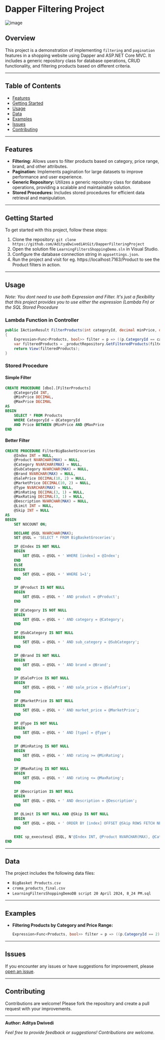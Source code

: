 # Dapper Filtering Project
![image](https://github.com/AdityaDwivediAtGit/DapperFilteringProject/assets/162092463/8435b8f2-4f4d-4be9-921c-52ee1c1f72ce)


## Overview

This project is a demonstration of implementing `filtering` and `pagination` features in a shopping website using Dapper and ASP.NET Core MVC. It includes a generic repository class for database operations, CRUD functionality, and filtering products based on different criteria.

---

## Table of Contents

- [Features](#features)
- [Getting Started](#getting-started)
- [Usage](#usage)
- [Data](#data)
- [Examples](#examples)
- [Issues](#issues)
- [Contributing](#contributing)

---

## Features

- **Filtering:** Allows users to filter products based on category, price range, brand, and other attributes.
- **Pagination:** Implements pagination for large datasets to improve performance and user experience.
- **Generic Repository:** Utilizes a generic repository class for database operations, providing a scalable and maintainable solution.
- **Stored Procedures:** Includes stored procedures for efficient data retrieval and manipulation.

---

## Getting Started

To get started with this project, follow these steps:

1. Clone the repository: `git clone https://github.com/AdityaDwivediAtGit/DapperFilteringProject`
2. Open the solution file `LearningFiltersShoppingDemo.sln` in Visual Studio.
3. Configure the database connection string in `appsettings.json`.
4. Run the project and visit for eg. https://localhost:7163/Product to see the Product filters in action.

---

## Usage 
*Note: You dont need to use both Expression and Filter. It's just a flexibility that this project provides you to use either the expression (Lambda Fn) or the SQL Stored Procedure*

### Lambda Function in Controller
```csharp
public IActionResult FilterProducts(int categoryId, decimal minPrice, decimal maxPrice)
{
    Expression<Func<Products, bool>> filter = p => ((p.CategoryId == categoryId) && (p.Price >= minPrice && p.Price <= maxPrice));
    var filteredProducts = _productRepository.GetFilteredProducts(filter);
    return View(filteredProducts);
}
```

### Stored Procedure
#### Simple Filter
```sql
CREATE PROCEDURE [dbo].[FilterProducts]
    @CategoryId INT,
    @MinPrice DECIMAL,
    @MaxPrice DECIMAL
AS
BEGIN
    SELECT * FROM Products
    WHERE CategoryId = @CategoryId
    AND Price BETWEEN @MinPrice AND @MaxPrice
END
```
#### Better Filter
```sql
CREATE PROCEDURE FilterBigBasketGroceries
    @Index INT = NULL,
    @Product NVARCHAR(MAX) = NULL,
    @Category NVARCHAR(MAX) = NULL,
    @SubCategory NVARCHAR(MAX) = NULL,
    @Brand NVARCHAR(MAX) = NULL,
    @SalePrice DECIMAL(10, 2) = NULL,
    @MarketPrice DECIMAL(10, 2) = NULL,
    @Type NVARCHAR(MAX) = NULL,
    @MinRating DECIMAL(3, 1) = NULL,
    @MaxRating DECIMAL(3, 1) = NULL,
    @Description NVARCHAR(MAX) = NULL,
    @Limit INT = NULL,
    @Skip INT = NULL
AS
BEGIN
    SET NOCOUNT ON;

    DECLARE @SQL NVARCHAR(MAX);
    SET @SQL = 'SELECT * FROM BigBasketGroceries';

    IF @Index IS NOT NULL
    BEGIN
        SET @SQL = @SQL + ' WHERE [index] = @Index';
    END
    ELSE
    BEGIN
        SET @SQL = @SQL + ' WHERE 1=1';
    END

    IF @Product IS NOT NULL
    BEGIN
        SET @SQL = @SQL + ' AND product = @Product';
    END

    IF @Category IS NOT NULL
    BEGIN
        SET @SQL = @SQL + ' AND category = @Category';
    END

    IF @SubCategory IS NOT NULL
    BEGIN
        SET @SQL = @SQL + ' AND sub_category = @SubCategory';
    END

    IF @Brand IS NOT NULL
    BEGIN
        SET @SQL = @SQL + ' AND brand = @Brand';
    END

    IF @SalePrice IS NOT NULL
    BEGIN
        SET @SQL = @SQL + ' AND sale_price = @SalePrice';
    END

    IF @MarketPrice IS NOT NULL
    BEGIN
        SET @SQL = @SQL + ' AND market_price = @MarketPrice';
    END

    IF @Type IS NOT NULL
    BEGIN
        SET @SQL = @SQL + ' AND [type] = @Type';
    END

    IF @MinRating IS NOT NULL
    BEGIN
        SET @SQL = @SQL + ' AND rating >= @MinRating';
    END

    IF @MaxRating IS NOT NULL
    BEGIN
        SET @SQL = @SQL + ' AND rating <= @MaxRating';
    END

    IF @Description IS NOT NULL
    BEGIN
        SET @SQL = @SQL + ' AND description = @Description';
    END

    IF @Limit IS NOT NULL AND @Skip IS NOT NULL
    BEGIN
        SET @SQL = @SQL + ' ORDER BY [index] OFFSET @Skip ROWS FETCH NEXT @Limit ROWS ONLY';
    END

    EXEC sp_executesql @SQL, N'@Index INT, @Product NVARCHAR(MAX), @Category NVARCHAR(MAX), @SubCategory NVARCHAR(MAX), @Brand NVARCHAR(MAX), @SalePrice DECIMAL(10, 2), @MarketPrice DECIMAL(10, 2), @Type NVARCHAR(MAX), @MinRating DECIMAL(3, 1), @MaxRating DECIMAL(3, 1), @Description NVARCHAR(MAX), @Limit INT, @Skip INT', @Index, @Product, @Category, @SubCategory, @Brand, @SalePrice, @MarketPrice, @Type, @MinRating, @MaxRating, @Description, @Limit, @Skip;
END
```

---

## Data

The project includes the following data files:

- `BigBasket Products.csv`
- `croma_products_final.csv`
- `LearningFiltersShoppingDemoDB script 20 April 2024, 8_24 PM.sql`

---

## Examples

- **Filtering Products by Category and Price Range:**
  ```csharp
  Expression<Func<Products, bool>> filter = p => ((p.CategoryId == 2) && (p.Price >= 2 && p.Price <= 200));
  ```

---

## Issues

If you encounter any issues or have suggestions for improvement, please [open an issue](https://github.com/AdityaDwivediAtGit/DapperFilteringProject/issues).

---

## Contributing

Contributions are welcome! Please fork the repository and create a pull request with your improvements.


---

**Author: Aditya Dwivedi**

*Feel free to provide feedback or suggestions! Contributions are welcome.*
